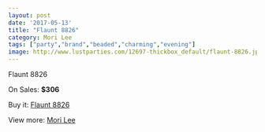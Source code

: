 ```yaml
---
layout: post
date: '2017-05-13'
title: "Flaunt 8826"
category: Mori Lee
tags: ["party","brand","beaded","charming","evening"]
image: http://www.lustparties.com/12697-thickbox_default/flaunt-8826.jpg
---
```

Flaunt 8826

On Sales: **$306**
<a href="https://www.lustparties.com/en/mori-lee/4754-flaunt-8826.html"><amp-img layout="responsive" width="600" height="600" src="//www.lustparties.com/12697-thickbox_default/flaunt-8826.jpg" alt="Flaunt 8826 0" /></a>
<a href="https://www.lustparties.com/en/mori-lee/4754-flaunt-8826.html"><amp-img layout="responsive" width="600" height="600" src="//www.lustparties.com/12698-thickbox_default/flaunt-8826.jpg" alt="Flaunt 8826 1" /></a>

Buy it: [Flaunt 8826](https://www.lustparties.com/en/mori-lee/4754-flaunt-8826.html "Flaunt 8826")

View more: [Mori Lee](https://www.lustparties.com/en/26-mori-lee "Mori Lee")